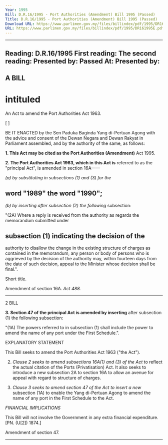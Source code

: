 ```yaml
---
Year: 1995
Bill: D.R.16/1995 - Port Authorities (Amendment) Bill 1995 (Passed)
Title: D.R.16/1995 - Port Authorities (Amendment) Bill 1995 (Passed)
Download URL: https://www.parlimen.gov.my/files/billindex/pdf/1995/DR161995E.pdf
URL: https://www.parlimen.gov.my/files/billindex/pdf/1995/DR161995E.pdf
---
```

---
Reading:
D.R.16/1995
First reading:
The second reading:
Presented by:
Passed At:
Presented by:
---

## A BILL

# intituled

An Act to amend the Port Authorities Act 1963.

[ ]

BE IT ENACTED by the Sen Paduka Baginda Yang
di-Pertuan Agong with the advice and consent of the Dewan
Negara and Dewan Rakyat in Parliament assembled, and
by the authority of the same, as follows:

**1. This Act may be cited as the Port Authorities (Amendment)**
Act 1995.

**2. The Port Authorities Act 1963, which in this Act is**
referred to as the "principal Act", is amended in section
16A——

_(a) by substituting in subsections (1) and (3) for the_
## word "1989" the word "1990";

_(b) by inserting after subsection (2) the following_
subsection:

"(2A) Where a reply is received from the authority
as regards the memorandum submitted under
## subsection (1) indicating the decision of the
authority to disallow the change in the existing
structure of charges as contained in the
memorandum, any person or body of persons
who is aggrieved by the decision of the authority
may, within fourteen days from the date of such
decision, appeal to the Minister whose decision
shall be final.".


Short title.

Amendment
of section
16A.
_Act 488._


-----

2 BILL

**3. Section 47 of the principal Act is amended by inserting**
after subsection (1) the following subsection:

"(1A) The powers referred to in subsection (1) shall
include the power to amend the name of any port under
the First Schedule.".

EXPLANATORY STATEMENT

This Bill seeks to amend the Port Authorities Act 1963 ("the Act").

2. _Clause 2 seeks to amend subsections 16A(1) and (3) of the Act_
to reflect the actual citation of the Ports (Privatisation) Act. It also
seeks to introduce a new subsection 2A to section 16A to allow an
avenue for appeal with regard to structure of charges.

3. _Clause 3 seeks to amend section 47 of the Act to insert a new_
subsection (1A) to enable the Yang di-Pertuan Agong to amend the
name of any port in the First Schedule to the Act.

_FINANCIAL_ _IMPLICATIONS_

This Bill will not involve the Government in any extra financial
expenditure. [PN. (U[2]) 1874.]


Amendment
of section
47.


-----

